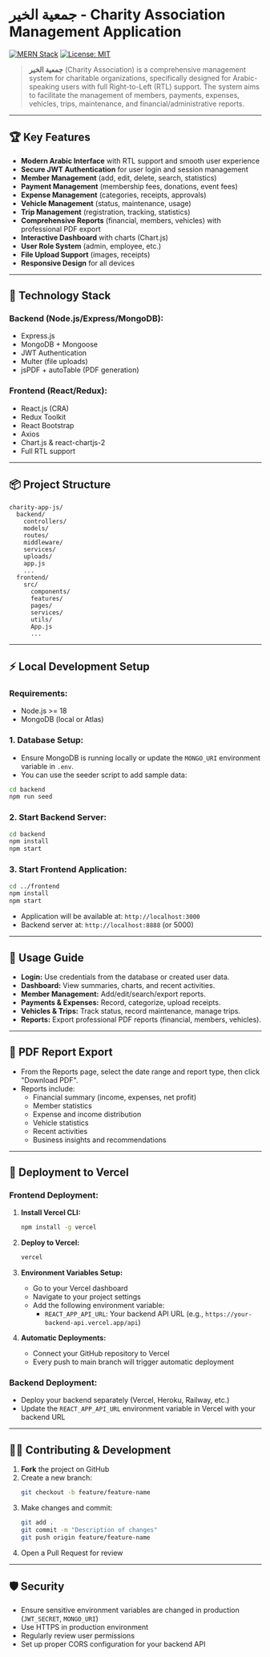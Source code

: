 # جمعية الخير - Charity Association Management Application

[![MERN Stack](https://img.shields.io/badge/stack-MERN-green)](https://mern.io/) [![License: MIT](https://img.shields.io/badge/License-MIT-yellow.svg)](LICENSE)

> **جمعية الخير** (Charity Association) is a comprehensive management system for charitable organizations, specifically designed for Arabic-speaking users with full Right-to-Left (RTL) support. The system aims to facilitate the management of members, payments, expenses, vehicles, trips, maintenance, and financial/administrative reports.

---

## 🏆 **Key Features**

- **Modern Arabic Interface** with RTL support and smooth user experience
- **Secure JWT Authentication** for user login and session management
- **Member Management** (add, edit, delete, search, statistics)
- **Payment Management** (membership fees, donations, event fees)
- **Expense Management** (categories, receipts, approvals)
- **Vehicle Management** (status, maintenance, usage)
- **Trip Management** (registration, tracking, statistics)
- **Comprehensive Reports** (financial, members, vehicles) with professional PDF export
- **Interactive Dashboard** with charts (Chart.js)
- **User Role System** (admin, employee, etc.)
- **File Upload Support** (images, receipts)
- **Responsive Design** for all devices

---

## 🚀 **Technology Stack**

### **Backend (Node.js/Express/MongoDB):**
- Express.js
- MongoDB + Mongoose
- JWT Authentication
- Multer (file uploads)
- jsPDF + autoTable (PDF generation)

### **Frontend (React/Redux):**
- React.js (CRA)
- Redux Toolkit
- React Bootstrap
- Axios
- Chart.js & react-chartjs-2
- Full RTL support

---

## 📦 **Project Structure**

```
charity-app-js/
  backend/
    controllers/
    models/
    routes/
    middleware/
    services/
    uploads/
    app.js
    ...
  frontend/
    src/
      components/
      features/
      pages/
      services/
      utils/
      App.js
      ...
```

---

## ⚡ **Local Development Setup**

### **Requirements:**
- Node.js >= 18
- MongoDB (local or Atlas)

### **1. Database Setup:**

- Ensure MongoDB is running locally or update the `MONGO_URI` environment variable in `.env`.
- You can use the seeder script to add sample data:

```bash
cd backend
npm run seed
```

### **2. Start Backend Server:**

```bash
cd backend
npm install
npm start
```

### **3. Start Frontend Application:**

```bash
cd ../frontend
npm install
npm start
```

- Application will be available at: `http://localhost:3000`
- Backend server at: `http://localhost:8888` (or 5000)

---

## 📝 **Usage Guide**

- **Login:** Use credentials from the database or created user data.
- **Dashboard:** View summaries, charts, and recent activities.
- **Member Management:** Add/edit/search/export reports.
- **Payments & Expenses:** Record, categorize, upload receipts.
- **Vehicles & Trips:** Track status, record maintenance, manage trips.
- **Reports:** Export professional PDF reports (financial, members, vehicles).

---

## 📄 **PDF Report Export**

- From the Reports page, select the date range and report type, then click "Download PDF".
- Reports include:
  - Financial summary (income, expenses, net profit)
  - Member statistics
  - Expense and income distribution
  - Vehicle statistics
  - Recent activities
  - Business insights and recommendations

---

## 🚀 **Deployment to Vercel**

### **Frontend Deployment:**

1. **Install Vercel CLI:**
   ```bash
   npm install -g vercel
   ```

2. **Deploy to Vercel:**
   ```bash
   vercel
   ```

3. **Environment Variables Setup:**
   - Go to your Vercel dashboard
   - Navigate to your project settings
   - Add the following environment variable:
     - `REACT_APP_API_URL`: Your backend API URL (e.g., `https://your-backend-api.vercel.app/api`)

4. **Automatic Deployments:**
   - Connect your GitHub repository to Vercel
   - Every push to main branch will trigger automatic deployment

### **Backend Deployment:**
- Deploy your backend separately (Vercel, Heroku, Railway, etc.)
- Update the `REACT_APP_API_URL` environment variable in Vercel with your backend URL

---

## 👨‍💻 **Contributing & Development**

1. **Fork** the project on GitHub
2. Create a new branch:
   ```bash
   git checkout -b feature/feature-name
   ```
3. Make changes and commit:
   ```bash
   git add .
   git commit -m "Description of changes"
   git push origin feature/feature-name
   ```
4. Open a Pull Request for review

---

## 🛡️ **Security**

- Ensure sensitive environment variables are changed in production (`JWT_SECRET`, `MONGO_URI`)
- Use HTTPS in production environment
- Regularly review user permissions
- Set up proper CORS configuration for your backend API
